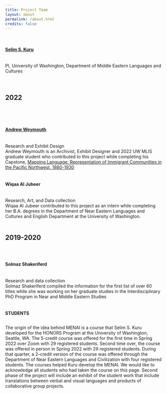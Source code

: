 ```yaml
---
title: Project Team
layout: about
permalink: /about.html
credits: false
---
```

<P align="left">
<DIV align="left">
<br> 
<h4 align="left" style="font-size:100%;"> <a href="https://nelc.washington.edu/people/selim-sirri-kuru">Selim S. Kuru</a> </h4> <br>
PI, University of Washington, Department of Middle Eastern Languages and Cultures<br>
<br> 
<br> 
<h4 align="left" style="font-size:150%;">2022 </h4> <br>
<br> 
<h4 align="left" style="font-size:100%;"><a href="http://a-rains.squarespace.com/">Andrew Weymouth</a> </h4> <br>
Research and Exhibit Design<br>
Andrew Weymouth is an Archivist, Exhibit Designer and 2022 UW MLIS graduate student who contributed to this project while completing his Capstone, <a href="https://aweymo.github.io/mappinglanguage/">Mapping Language: Representation of Immigrant Communities in the Pacific Northwest, 1880-1930</a> <br>
<br> 
<h4 align="left" style="font-size:100%;">Wiqaa Al Jubeer </h4> <br> 
Research, Art, and Data collection <br>
Wiqaa Al Jubeer contributed to this project as an intern while completing her B.A. degrees in the Department of Near Eastern Languages and Cultures and English Department at the University of Washington.
<br> 
<br> 
<h4 align="left" style="font-size:150%;">2019-2020 </h4>
<br>
<h4 align="left" style="font-size:100%;">Solmaz Shakeriferd </h4><br> 
Research and data collection<br>
Solmaz Shakeriferd compiled the information for the first list of over 60 titles while she was working on her graduate studies in the Interdisciplinary PhD Program in Near and Middle Eastern Studies
<br> 
<br> 
<h2 align="left" style="font-size:100%;">STUDENTS </h2> 
<br>
The origin of the idea behind MENAI is a course that Selim S. Kuru developed for the HONORS Program at the University of Washington, Seattle, WA. The 5-credit course was offered for the first time in Spring 2022 over Zoom with 29 registered students. Second time over, the course was offered in person in Spring 2022 with 29 registered students. During that quarter, a 2-credit version of the course was offered through the Department of Near Eastern Languages and Civilization with four registered students. The courses helped Kuru develop the MENAI. We would like to acknowledge all students who had taken the course on this page. Second phase of the project will include an exhibit of the student work that include translations between verbal and visual languages and products of collaborative group projects.
<p>
<DIV>
